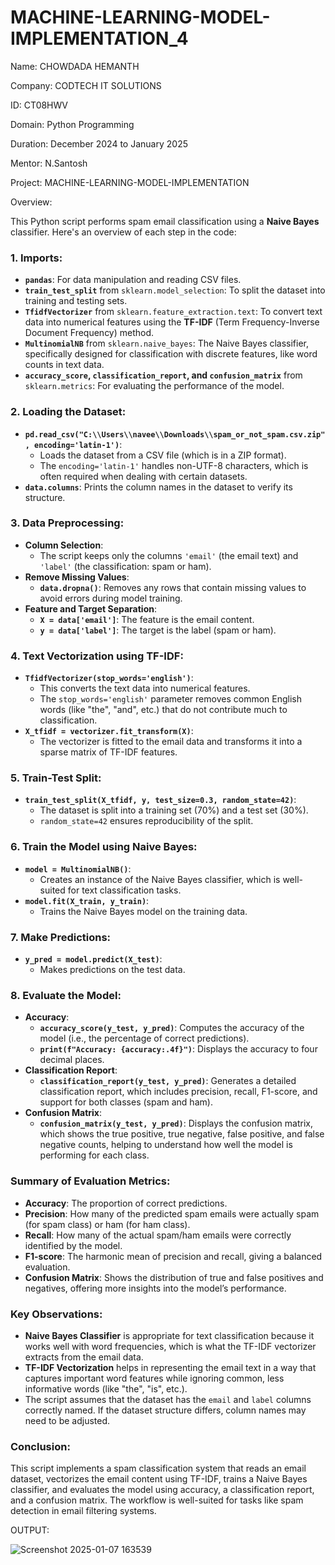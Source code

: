 # MACHINE-LEARNING-MODEL-IMPLEMENTATION_4

Name: CHOWDADA HEMANTH

Company: CODTECH IT SOLUTIONS

ID: CT08HWV

Domain: Python Programming

Duration: December 2024 to January 2025

Mentor: N.Santosh


Project: MACHINE-LEARNING-MODEL-IMPLEMENTATION

Overview:

This Python script performs spam email classification using a **Naive Bayes** classifier. Here's an overview of each step in the code:

### 1. **Imports:**
   - **`pandas`**: For data manipulation and reading CSV files.
   - **`train_test_split`** from `sklearn.model_selection`: To split the dataset into training and testing sets.
   - **`TfidfVectorizer`** from `sklearn.feature_extraction.text`: To convert text data into numerical features using the **TF-IDF** (Term Frequency-Inverse Document Frequency) method.
   - **`MultinomialNB`** from `sklearn.naive_bayes`: The Naive Bayes classifier, specifically designed for classification with discrete features, like word counts in text data.
   - **`accuracy_score`, `classification_report`, and `confusion_matrix`** from `sklearn.metrics`: For evaluating the performance of the model.

### 2. **Loading the Dataset**:
   - **`pd.read_csv("C:\\Users\\navee\\Downloads\\spam_or_not_spam.csv.zip", encoding='latin-1')`**: 
     - Loads the dataset from a CSV file (which is in a ZIP format).
     - The `encoding='latin-1'` handles non-UTF-8 characters, which is often required when dealing with certain datasets.
   - **`data.columns`**: Prints the column names in the dataset to verify its structure.

### 3. **Data Preprocessing**:
   - **Column Selection**:
     - The script keeps only the columns `'email'` (the email text) and `'label'` (the classification: spam or ham).
   - **Remove Missing Values**:
     - **`data.dropna()`**: Removes any rows that contain missing values to avoid errors during model training.
   - **Feature and Target Separation**:
     - **`X = data['email']`**: The feature is the email content.
     - **`y = data['label']`**: The target is the label (spam or ham).
   
### 4. **Text Vectorization using TF-IDF**:
   - **`TfidfVectorizer(stop_words='english')`**: 
     - This converts the text data into numerical features.
     - The `stop_words='english'` parameter removes common English words (like "the", "and", etc.) that do not contribute much to classification.
   - **`X_tfidf = vectorizer.fit_transform(X)`**: 
     - The vectorizer is fitted to the email data and transforms it into a sparse matrix of TF-IDF features.

### 5. **Train-Test Split**:
   - **`train_test_split(X_tfidf, y, test_size=0.3, random_state=42)`**:
     - The dataset is split into a training set (70%) and a test set (30%).
     - `random_state=42` ensures reproducibility of the split.

### 6. **Train the Model using Naive Bayes**:
   - **`model = MultinomialNB()`**: 
     - Creates an instance of the Naive Bayes classifier, which is well-suited for text classification tasks.
   - **`model.fit(X_train, y_train)`**: 
     - Trains the Naive Bayes model on the training data.

### 7. **Make Predictions**:
   - **`y_pred = model.predict(X_test)`**: 
     - Makes predictions on the test data.

### 8. **Evaluate the Model**:
   - **Accuracy**: 
     - **`accuracy_score(y_test, y_pred)`**: Computes the accuracy of the model (i.e., the percentage of correct predictions).
     - **`print(f"Accuracy: {accuracy:.4f}")`**: Displays the accuracy to four decimal places.
   - **Classification Report**:
     - **`classification_report(y_test, y_pred)`**: Generates a detailed classification report, which includes precision, recall, F1-score, and support for both classes (spam and ham).
   - **Confusion Matrix**:
     - **`confusion_matrix(y_test, y_pred)`**: Displays the confusion matrix, which shows the true positive, true negative, false positive, and false negative counts, helping to understand how well the model is performing for each class.

### Summary of Evaluation Metrics:
- **Accuracy**: The proportion of correct predictions.
- **Precision**: How many of the predicted spam emails were actually spam (for spam class) or ham (for ham class).
- **Recall**: How many of the actual spam/ham emails were correctly identified by the model.
- **F1-score**: The harmonic mean of precision and recall, giving a balanced evaluation.
- **Confusion Matrix**: Shows the distribution of true and false positives and negatives, offering more insights into the model’s performance.

### Key Observations:
- **Naive Bayes Classifier** is appropriate for text classification because it works well with word frequencies, which is what the TF-IDF vectorizer extracts from the email data.
- **TF-IDF Vectorization** helps in representing the email text in a way that captures important word features while ignoring common, less informative words (like "the", "is", etc.).
- The script assumes that the dataset has the `email` and `label` columns correctly named. If the dataset structure differs, column names may need to be adjusted.

### Conclusion:
This script implements a spam classification system that reads an email dataset, vectorizes the email content using TF-IDF, trains a Naive Bayes classifier, and evaluates the model using accuracy, a classification report, and a confusion matrix. The workflow is well-suited for tasks like spam detection in email filtering systems.

OUTPUT:

![Screenshot 2025-01-07 163539](https://github.com/user-attachments/assets/3d467a95-f7f6-47d7-83d0-69c94d3b97b7)
